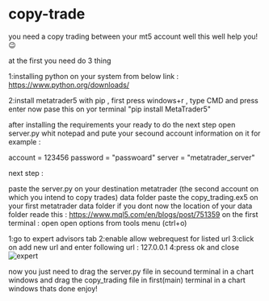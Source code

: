 # copy-trade
you need a copy trading between your mt5 account well this well help you!😉

at the first you need do 3 thing

1:installing python on your system from below link : https://www.python.org/downloads/

2:install metatrader5 with pip , first press windows+r , type CMD and press enter now pase this on yor terminal "pip install MetaTrader5"

after installing the requirements your ready to do the next step
open server.py whit notepad and pute your secound account information on it for example :

account = 123456
password = "passwoard"
server = "metatrader_server"

next step :

paste the server.py on your destination metatrader (the second account on which you intend to copy trades) data folder
paste the copy_trading.ex5 on your first metatrader data folder
if you dont now the location of your data folder reade this : https://www.mql5.com/en/blogs/post/751359
on the first terminal :
open open options from tools menu (ctrl+o)

1:go to expert advisors tab
2:enable allow webrequest for listed url
3:click on add new url and enter following url : 127.0.0.1
4:press ok and close
![expert](https://github.com/adel2007/copy-trade/assets/75173278/0960e6a1-c120-4005-920d-b9a1934771a5)

now you just need to drag the server.py file in secound terminal in a chart windows
and drag the copy_trading file in first(main) terminal in a chart windows
thats done enjoy!
